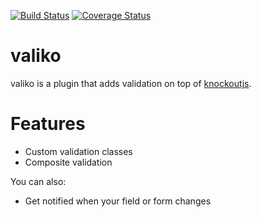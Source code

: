 [![Build Status](https://travis-ci.org/rogithub/valiko.svg?branch=master)](https://travis-ci.org/rogithub/valiko)
[![Coverage Status](https://coveralls.io/repos/github/rogithub/valiko/badge.svg?branch=master)](https://coveralls.io/github/rogithub/valiko?branch=master)

# valiko

valiko is a plugin that adds validation on top of [knockoutjs](http://knockoutjs.com/).

# Features

  - Custom validation classes
  - Composite validation


You can also:
  - Get notified when your field or form changes
